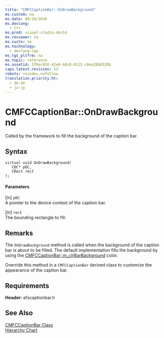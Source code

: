 ```yaml
---
title: "CMFCCaptionBar::OnDrawBackground"
ms.custom: na
ms.date: 09/19/2016
ms.devlang: 
  - C++
ms.prod: visual-studio-dev14
ms.reviewer: na
ms.suite: na
ms.technology: 
  - devlang-cpp
ms.tgt_pltfrm: na
ms.topic: reference
ms.assetid: 5f0ec026-42e8-4dc0-8113-c6ee28b8328b
caps.latest.revision: 13
robots: noindex,nofollow
translation.priority.ht: 
  - de-de
  - ja-jp
---
```

# CMFCCaptionBar::OnDrawBackground
Called by the framework to fill the background of the caption bar.  
  
## Syntax  
  
```  
virtual void OnDrawBackground(  
   CDC* pDC,  
   CRect rect   
);  
```  
  
#### Parameters  
 [in] `pDC`  
 A pointer to the device context of the caption bar.  
  
 [in] `rect`  
 The bounding rectangle to fill.  
  
## Remarks  
 The `OnDrawBackground` method is called when the background of the caption bar is about to be filled. The default implementation fills the background by using the [CMFCCaptionBar::m_clrBarBackground](../vs140/CMFCCaptionBar--m_clrBarBackground.md) color.  
  
 Override this method in a `CMFCCaptionBar` derived class to customize the appearance of the caption bar.  
  
## Requirements  
 **Header:** afxcaptionbar.h  
  
## See Also  
 [CMFCCaptionBar Class](../vs140/CMFCCaptionBar-Class.md)   
 [Hierarchy Chart](../vs140/Hierarchy-Chart.md)